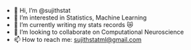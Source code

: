 - 👋 Hi, I’m @sujithstat
- 👀 I’m interested in Statistics, Machine Learning
- 🌱 I’m currently writing my stats records 😿
- 💞️ I’m looking to collaborate on Computational Neuroscience
- 📫 How to reach me: sujithstatml@gmail.com
